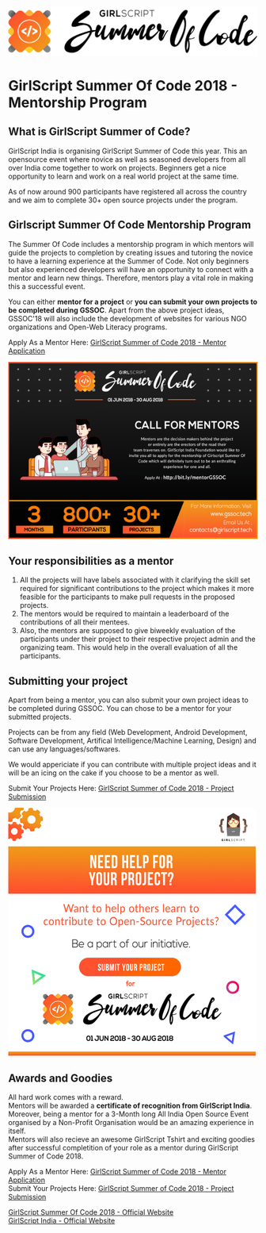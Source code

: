 ![GSSOC'18 Logo](https://raw.githubusercontent.com/GirlScriptSummerOfCode/MentorshipProgram/master/GSsoc%20Type%20Logo%20Black.png "GirlScript Summer Of Code 2018")

# GirlScript Summer Of Code 2018 - Mentorship Program

## What is GirlScript Summer of Code?
GirlScript India is organising GirlScript Summer of Code this year. This an opensource event where novice as well as seasoned developers from all over India come together to work on projects. Beginners get a nice opportunity to learn and work on a real world project at the same time. 

As of now around 900 participants have registered all across the country and we aim to complete 30+ open source projects under the program.

## Girlscript Summer Of Code Mentorship Program 
The Summer Of Code includes a mentorship program in which mentors will guide the projects to completion by creating issues and tutoring the novice to have a learning experience at the Summer of Code. Not only beginners but also experienced developers will have an opportunity to connect with a mentor and learn new things. Therefore, mentors play a vital role in making this a successful event.

You can either **mentor for a project** or **you can submit your own projects to be completed during GSSOC**. Apart from the above project ideas, GSSOC'18 will also include the development of websites for various NGO organizations and Open-Web Literacy programs.

Apply As a Mentor Here: [GirlScript Summer of Code 2018 - Mentor Application](http://www.shortto.com/MentorGSSOC)  

![Mentorship Program](https://raw.githubusercontent.com/GirlScriptSummerOfCode/MentorshipProgram/master/PSD.png "Become A Mentor Today")



## Your responsibilities as a mentor
1. All the projects will have labels associated with it clarifying the skill set required for significant contributions to the project which makes it more feasible for the participants to make pull requests in the proposed projects.  
2. The mentors would be required to maintain a leaderboard of the contributions of all their mentees.
3. Also, the mentors are supposed to give biweekly evaluation of the participants under their project to their respective project admin and the organizing team. This would help in the overall evaluation of all the participants. 

## Submitting your project

Apart from being a mentor, you can also submit your own project ideas to be completed during GSSOC. You can chose to be a mentor for your submitted projects.

Projects can be from any field (Web Development, Android Development, Software Development, Artifical Intelligence/Machine Learning, Design) and can use any languages/softwares.

We would appericiate if you can contribute with multiple project ideas and it will be an icing on the cake if you choose to be a mentor as well.

Submit Your Projects Here: [GirlScript Summer of Code 2018 - Project Submission](http://bit.ly/ProjectsGSSOC)  

![Project Submission](https://raw.githubusercontent.com/GirlScriptSummerOfCode/MentorshipProgram/master/PSD(1).png "Submit Your Project")  

## Awards and Goodies
All hard work comes with a reward.  
Mentors will be awarded a **certificate of recognition from GirlScript India**.  
Moreover, being a mentor for a 3-Month long All India Open Source Event organised by a Non-Profit Organisation would be an amazing experience in itself.  
Mentors will also recieve an awesome GirlScript Tshirt and exciting goodies after successful completition of your role as a mentor during GirlScript Summer of Code 2018.

Apply As a Mentor Here: [GirlScript Summer of Code 2018 - Mentor Application](http://www.shortto.com/MentorGSSOC)  
Submit Your Projects Here: [GirlScript Summer of Code 2018 - Project Submission](http://bit.ly/ProjectsGSSOC)

[GirlScript Summer Of Code 2018 - Official Website](http://www.gssoc.tech)  
[GirlScript India - Official Website](http://www.girlscript.tech)
